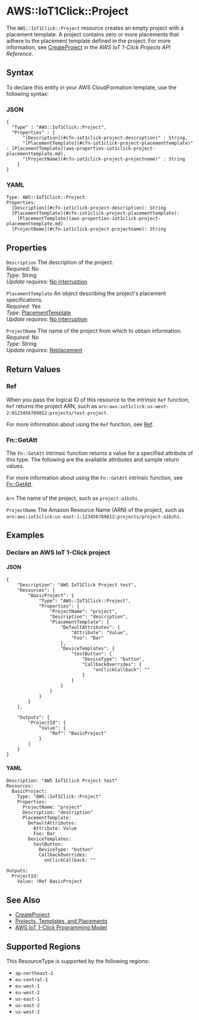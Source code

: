 # AWS::IoT1Click::Project<a name="aws-resource-iot1click-project"></a>

The `AWS::IoT1Click::Project` resource creates an empty project with a placement template\. A project contains zero or more placements that adhere to the placement template defined in the project\. For more information, see [CreateProject](https://docs.aws.amazon.com/iot-1-click/latest/projects-apireference/API_CreateProject.html) in the *AWS IoT 1\-Click Projects API Reference*\.

## Syntax<a name="aws-resource-iot1click-project-syntax"></a>

To declare this entity in your AWS CloudFormation template, use the following syntax:

### JSON<a name="aws-resource-iot1click-project-syntax.json"></a>

```
{
  "Type" : "AWS::IoT1Click::Project",
  "Properties" : {
      "[Description](#cfn-iot1click-project-description)" : String,
      "[PlacementTemplate](#cfn-iot1click-project-placementtemplate)" : [PlacementTemplate](aws-properties-iot1click-project-placementtemplate.md),
      "[ProjectName](#cfn-iot1click-project-projectname)" : String
    }
}
```

### YAML<a name="aws-resource-iot1click-project-syntax.yaml"></a>

```
Type: AWS::IoT1Click::Project
Properties: 
  [Description](#cfn-iot1click-project-description): String
  [PlacementTemplate](#cfn-iot1click-project-placementtemplate): 
    [PlacementTemplate](aws-properties-iot1click-project-placementtemplate.md)
  [ProjectName](#cfn-iot1click-project-projectname): String
```

## Properties<a name="aws-resource-iot1click-project-properties"></a>

`Description`  <a name="cfn-iot1click-project-description"></a>
The description of the project\.  
*Required*: No  
*Type*: String  
*Update requires*: [No interruption](https://docs.aws.amazon.com/AWSCloudFormation/latest/UserGuide/using-cfn-updating-stacks-update-behaviors.html#update-no-interrupt)

`PlacementTemplate`  <a name="cfn-iot1click-project-placementtemplate"></a>
An object describing the project's placement specifications\.  
*Required*: Yes  
*Type*: [PlacementTemplate](aws-properties-iot1click-project-placementtemplate.md)  
*Update requires*: [No interruption](https://docs.aws.amazon.com/AWSCloudFormation/latest/UserGuide/using-cfn-updating-stacks-update-behaviors.html#update-no-interrupt)

`ProjectName`  <a name="cfn-iot1click-project-projectname"></a>
The name of the project from which to obtain information\.  
*Required*: No  
*Type*: String  
*Update requires*: [Replacement](https://docs.aws.amazon.com/AWSCloudFormation/latest/UserGuide/using-cfn-updating-stacks-update-behaviors.html#update-replacement)

## Return Values<a name="aws-resource-iot1click-project-return-values"></a>

### Ref<a name="aws-resource-iot1click-project-return-values-ref"></a>

When you pass the logical ID of this resource to the intrinsic `Ref` function, `Ref` returns the project ARN, such as `arn:aws:iot1click:us-west-2:0123456789012:projects/test-project`\.

For more information about using the `Ref` function, see [Ref](https://docs.aws.amazon.com/AWSCloudFormation/latest/UserGuide/intrinsic-function-reference-ref.html)\.

### Fn::GetAtt<a name="aws-resource-iot1click-project-return-values-fn--getatt"></a>

The `Fn::GetAtt` intrinsic function returns a value for a specified attribute of this type\. The following are the available attributes and sample return values\.

For more information about using the `Fn::GetAtt` intrinsic function, see [Fn::GetAtt](https://docs.aws.amazon.com/AWSCloudFormation/latest/UserGuide/intrinsic-function-reference-getatt.html)\.

#### <a name="aws-resource-iot1click-project-return-values-fn--getatt-fn--getatt"></a>

`Arn`  <a name="Arn-fn::getatt"></a>
The name of the project, such as `project-a1bzhi`\.

`ProjectName`  <a name="ProjectName-fn::getatt"></a>
The Amazon Resource Name \(ARN\) of the project, such as `arn:aws:iot1click:us-east-1:123456789012:projects/project-a1bzhi`\.

## Examples<a name="aws-resource-iot1click-project--examples"></a>

### Declare an AWS IoT 1\-Click project<a name="aws-resource-iot1click-project--examples--Declare_an_AWS_IoT_1-Click_project"></a>

#### JSON<a name="aws-resource-iot1click-project--examples--Declare_an_AWS_IoT_1-Click_project--json"></a>

```
{
    "Description": "AWS IoT1Click Project test",
    "Resources": {
        "BasicProject": {
            "Type": "AWS::IoT1Click::Project",
            "Properties": {
                "ProjectName": "project",
                "Description": "description",
                "PlacementTemplate": {
                    "DefaultAttributes": {
                        "Attribute": "Value",
                        "Foo": "Bar"
                    },
                    "DeviceTemplates": {
                        "testButton": {
                            "DeviceType": "button",
                            "CallbackOverrides": {
                                "onClickCallback": ""
                            }
                        }
                    }
                }
            }
        }
    },

    "Outputs": {
        "ProjectId": {
            "Value": {
                "Ref": "BasicProject"
            }
        }
    }
}
```

#### YAML<a name="aws-resource-iot1click-project--examples--Declare_an_AWS_IoT_1-Click_project--yaml"></a>

```
Description: "AWS IoT1Click Project test"
Resources:
  BasicProject:
    Type: "AWS::IoT1Click::Project"
    Properties:
      ProjectName: "project"
      Description: "description"
      PlacementTemplate:
        DefaultAttributes:
          Attribute: Value
          Foo: Bar
        DeviceTemplates:
          testButton:
            DeviceType: "button"
            CallbackOverrides:
              onClickCallback: ""

Outputs:
  ProjectId:
    Value: !Ref BasicProject
```

## See Also<a name="aws-resource-iot1click-project--seealso"></a>
+ [CreateProject](https://docs.aws.amazon.com/iot-1-click/latest/projects-apireference/API_CreateProject.html)
+ [Projects, Templates, and Placements](https://docs.aws.amazon.com/iot-1-click/latest/developerguide/1click-PTP.html)
+ [AWS IoT 1\-Click Programming Model](https://docs.aws.amazon.com/iot-1-click/latest/developerguide/1click-programming.html)

## Supported Regions

This ResourceType is supported by the following regions:

- `ap-northeast-1`
- `eu-central-1`
- `eu-west-1`
- `eu-west-2`
- `us-east-1`
- `us-east-2`
- `us-west-2`
